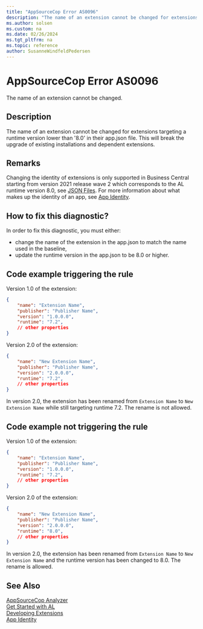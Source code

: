 ```yaml
---
title: "AppSourceCop Error AS0096"
description: "The name of an extension cannot be changed for extensions targeting a runtime version lower than '8.0' in their app.json file."
ms.author: solsen
ms.custom: na
ms.date: 02/26/2024
ms.tgt_pltfrm: na
ms.topic: reference
author: SusanneWindfeldPedersen
---
```

[//]: # (START>DO_NOT_EDIT)
[//]: # (IMPORTANT:Do not edit any of the content between here and the END>DO_NOT_EDIT.)
[//]: # (Any modifications should be made in the .xml files in the ModernDev repo.)
# AppSourceCop Error AS0096
The name of an extension cannot be changed.

## Description
The name of an extension cannot be changed for extensions targeting a runtime version lower than '8.0' in their app.json file. This will break the upgrade of existing installations and dependent extensions.

[//]: # (IMPORTANT: END>DO_NOT_EDIT)

## Remarks

Changing the identity of extensions is only supported in Business Central starting from version 2021 release wave 2 which corresponds to the AL runtime version 8.0, see [JSON Files](../devenv-json-files.md#appjson-file). For more information about what makes up the identity of an app, see [App Identity](../devenv-app-identity.md).

## How to fix this diagnostic?

In order to fix this diagnostic, you must either:

- change the name of the extension in the app.json to match the name used in the baseline,
- update the runtime version in the app.json to be 8.0 or higher.

## Code example triggering the rule

Version 1.0 of the extension:

```JSON
{
    "name": "Extension Name",
    "publisher": "Publisher Name",
    "version": "1.0.0.0",
    "runtime": "7.2",
    // other properties 
}
```

Version 2.0 of the extension:

```JSON
{
    "name": "New Extension Name",
    "publisher": "Publisher Name",
    "version": "2.0.0.0",
    "runtime": "7.2",
    // other properties 
}
```

In version 2.0, the extension has been renamed from `Extension Name` to `New Extension Name` while still targeting runtime 7.2. The rename is not allowed.

## Code example not triggering the rule

Version 1.0 of the extension:

```JSON
{
    "name": "Extension Name",
    "publisher": "Publisher Name",
    "version": "1.0.0.0",
    "runtime": "7.2",
    // other properties 
}
```

Version 2.0 of the extension:

```JSON
{
    "name": "New Extension Name",
    "publisher": "Publisher Name",
    "version": "2.0.0.0",
    "runtime": "8.0",
    // other properties 
}
```

In version 2.0, the extension has been renamed from `Extension Name` to `New Extension Name` and the runtime version has been changed to 8.0. The rename is allowed.

## See Also  
[AppSourceCop Analyzer](appsourcecop.md)  
[Get Started with AL](../devenv-get-started.md)  
[Developing Extensions](../devenv-dev-overview.md)  
[App Identity](../devenv-app-identity.md)  
